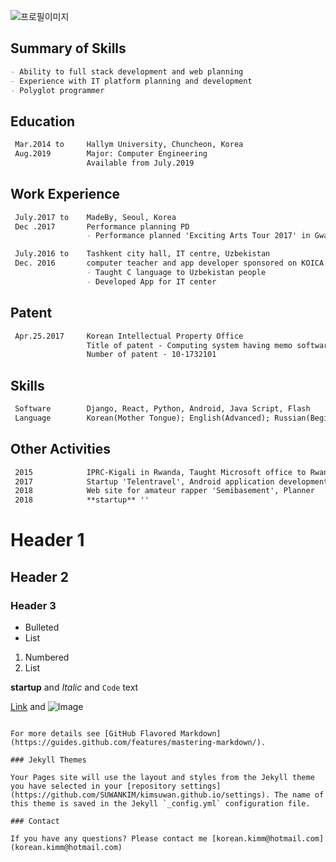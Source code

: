 ![프로필이미지](https://raw.githubusercontent.com/SUWANKIM/kimsuwan.github.io/master/pic.jpg)

## Summary of Skills

```markdown
- Ability to full stack development and web planning
- Experience with IT platform planning and development
- Polyglot programmer
```


## Education
```markdown
 Mar.2014 to     Hallym University, Chuncheon, Korea
 Aug.2019        Major: Computer Engineering
                 Available from July.2019
```


## Work Experience
```markdown
 July.2017 to    MadeBy, Seoul, Korea
 Dec .2017       Performance planning PD
                 - Performance planned 'Exciting Arts Tour 2017' in Gwangju, Korea

 July.2016 to    Tashkent city hall, IT centre, Uzbekistan
 Dec. 2016       computer teacher and app developer sponsored on KOICA
                 - Taught C language to Uzbekistan people
                 - Developed App for IT center
```


## Patent
```markdown
 Apr.25.2017     Korean Intellectual Property Office
                 Title of patent - Computing system having memo software and method controlling of the same
                 Number of patent - 10-1732101
```


## Skills
```markdown
 Software        Django, React, Python, Android, Java Script, Flash
 Language        Korean(Mother Tongue); English(Advanced); Russian(Beginner)
```


## Other Activities
```markdown
 2015            IPRC-Kigali in Rwanda, Taught Microsoft office to Rwanda people, Volunteer
 2017            Startup 'Telentravel', Android application development, Developer & Planner
 2018            Web site for amateur rapper 'Semibasement', Planner
 2018            **startup** ''
 ```

# Header 1
## Header 2
### Header 3

- Bulleted
- List

1. Numbered
2. List

**startup** and _Italic_ and `Code` text

[Link](url) and ![Image](src)
```

For more details see [GitHub Flavored Markdown](https://guides.github.com/features/mastering-markdown/).

### Jekyll Themes

Your Pages site will use the layout and styles from the Jekyll theme you have selected in your [repository settings](https://github.com/SUWANKIM/kimsuwan.github.io/settings). The name of this theme is saved in the Jekyll `_config.yml` configuration file.

### Contact

If you have any questions? Please contact me [korean.kimm@hotmail.com](korean.kimm@hotmail.com)
